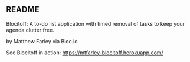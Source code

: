 ## README

Blocitoff: A to-do list application with timed removal of tasks to keep your agenda clutter free.

by Matthew Farley via Bloc.io

See Blocitoff in action: https://mtfarley-blocitoff.herokuapp.com/